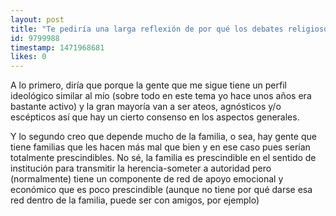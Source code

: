 ```yaml
---
layout: post
title: "Te pediría una larga reflexión de por qué los debates religiosos son más suavecicos que los cotidianos y repetitivos procesos de nutrición PERO es tarde y me vale con preguntarte, según tú, hasta qué / desde qué punto es prescindible la \"familia\" \n#aloloco"
id: 9799988
timestamp: 1471968681
likes: 0
---
```


 A lo primero, diría que porque la gente que me sigue tiene un perfil ideológico similar al mío (sobre todo en este tema yo hace unos años era bastante activo) y la gran mayoría van a ser ateos, agnósticos y/o escépticos así que hay un cierto consenso en los aspectos generales.

Y lo segundo creo que depende mucho de la familia, o sea, hay gente que tiene familias que les hacen más mal que bien y en ese caso pues serían totalmente prescindibles. No sé, la familia es prescindible en el sentido de institución para transmitir la herencia-someter a autoridad pero (normalmente) tiene un componente de red de apoyo emocional y económico que es poco prescindible (aunque no tiene por qué darse esa red dentro de la familia, puede ser con amigos, por ejemplo)